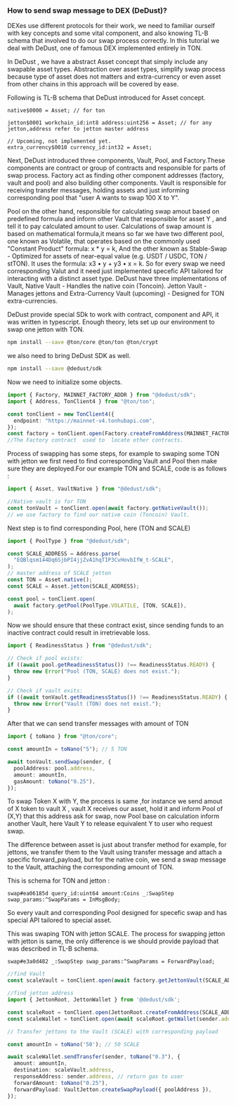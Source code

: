 ### How to send swap message to DEX (DeDust)?

<TabItem value="js-ton" label="JS (@ton)">
DEXes use different protocols for their work, we need to familiar ourself with key concepts and some vital component, and also knowing TL-B schema that involved to do our swap process correctly. In this tutorial we deal with DeDust, one of famous DEX implemented entirely in TON.

In DeDust , we have a abstract Asset concept that simply include any swapable asset types. Abstraction over asset types, simplify swap process because type of asset does not matters and extra-currency or even asset from other chains in this approach will be covered by ease.

Following is TL-B schema that DeDust introduced for Asset concept.

```tlb
native$0000 = Asset; // for ton

jetton$0001 workchain_id:int8 address:uint256 = Asset; // for any jetton,address refer to jetton master address

// Upcoming, not implemented yet.
extra_currency$0010 currency_id:int32 = Asset;
```

Next, DeDust introduced three components, Vault, Pool, and Factory.These components are contract or group of
contracts and responsible for parts of swap process. Factory act as finding other component addresses (factory, vault and pool)
and also building other components.
Vault is responsible for receiving transfer messages, holding assets and just informing corresponding pool that "user A wants to swap 100 X to Y".

Pool on the other hand, responsible for calculating swap amout based on predefined formula and inform other Vault that responsible for asset Y , and tell it to pay calculated amount to user.
Calculations of swap amount is based on mathematical formula,it means so far we have two different pool, one known as Volatile, that operates based on the commonly used "Constant Product" formula: x \* y = k, And the other known as Stable-Swap - Optimized for assets of near-equal value (e.g. USDT / USDC, TON / stTON). It uses the formula: x3 • y + y3 • x = k.
So for every swap we need corresponding Valut and it need just implemented specefic API tailored for interacting with a distinct asset type. DeDust have three implementations of Vault, Native Vault - Handles the native coin (Toncoin). Jetton Vault - Manages jettons and Extra-Currency Vault (upcoming) - Designed for TON extra-currencies.

DeDust provide special SDk to work with contract, component and API, it was written in typescript.
Enough theory, lets set up our environment to swap one jetton with TON.

```bash
npm install --save @ton/core @ton/ton @ton/crypt

```

we also need to bring DeDust SDK as well.

```bash
npm install --save @dedust/sdk
```

Now we need to initialize some objects.

```typescript
import { Factory, MAINNET_FACTORY_ADDR } from "@dedust/sdk";
import { Address, TonClient4 } from "@ton/ton";

const tonClient = new TonClient4({
  endpoint: "https://mainnet-v4.tonhubapi.com",
});
const factory = tonClient.open(Factory.createFromAddress(MAINNET_FACTORY_ADDR));
//The Factory contract  used to  locate other contracts.
```

Process of swapping has some steps, for example to swaping some TON with jetton we first need to find corresponding Vault and Pool
then make sure they are deployed.For our example TON and SCALE, code is as follows :

```typescript
import { Asset, VaultNative } from "@dedust/sdk";

//Native vault is for TON
const tonVault = tonClient.open(await factory.getNativeVault());
// we use factory to find our native coin (Toncoin) Vault.
```

Next step is to find corresponding Pool, here (TON and SCALE)

```typescript
import { PoolType } from "@dedust/sdk";

const SCALE_ADDRESS = Address.parse(
  "EQBlqsm144Dq6SjbPI4jjZvA1hqTIP3CvHovbIfW_t-SCALE",
);
// master address of SCALE jetton
const TON = Asset.native();
const SCALE = Asset.jetton(SCALE_ADDRESS);

const pool = tonClient.open(
  await factory.getPool(PoolType.VOLATILE, [TON, SCALE]),
);
```

Now we should ensure that these contract exist, since sending funds to an inactive contract could result in irretrievable loss.

```typescript
import { ReadinessStatus } from "@dedust/sdk";

// Check if pool exists:
if ((await pool.getReadinessStatus()) !== ReadinessStatus.READY) {
  throw new Error("Pool (TON, SCALE) does not exist.");
}

// Check if vault exits:
if ((await tonVault.getReadinessStatus()) !== ReadinessStatus.READY) {
  throw new Error("Vault (TON) does not exist.");
}
```

After that we can send transfer messages with amount of TON

```typescript
import { toNano } from "@ton/core";

const amountIn = toNano("5"); // 5 TON

await tonVault.sendSwap(sender, {
  poolAddress: pool.address,
  amount: amountIn,
  gasAmount: toNano("0.25"),
});
```

To swap Token X with Y, the process is same ,for instance we send amout of X token to vault X , vault X
receives our asset, hold it and inform Pool of (X,Y) that this address ask for swap, now Pool base on
calculation inform another Vault, here Vault Y to release equivalent Y to user who request swap.

The difference between asset is just about transfer method for example, for jettons, we transfer them to the Vault using transfer message and attach a specific forward_payload, but for the native coin, we send a swap message to the Vault, attaching the corresponding amount of TON.

This is schema for TON and jetton :

```tlb
swap#ea06185d query_id:uint64 amount:Coins _:SwapStep swap_params:^SwapParams = InMsgBody;
```

So every vault and corresponding Pool designed for specefic swap and has special API tailored to special asset.

This was swaping TON with jetton SCALE. The process for swapping jetton with jetton is same, the only difference is we should provide payload that was described in TL-B schema.

```TL-B
swap#e3a0d482 _:SwapStep swap_params:^SwapParams = ForwardPayload;
```

```typescript
//find Vault
const scaleVault = tonClient.open(await factory.getJettonVault(SCALE_ADDRESS));
```

```typescript
//find jetton address
import { JettonRoot, JettonWallet } from '@dedust/sdk';

const scaleRoot = tonClient.open(JettonRoot.createFromAddress(SCALE_ADDRESS));
const scaleWallet = tonClient.open(await scaleRoot.getWallet(sender.address);

// Transfer jettons to the Vault (SCALE) with corresponding payload

const amountIn = toNano('50'); // 50 SCALE

await scaleWallet.sendTransfer(sender, toNano("0.3"), {
  amount: amountIn,
  destination: scaleVault.address,
  responseAddress: sender.address, // return gas to user
  forwardAmount: toNano("0.25"),
  forwardPayload: VaultJetton.createSwapPayload({ poolAddress }),
});
```

</TabItem>
